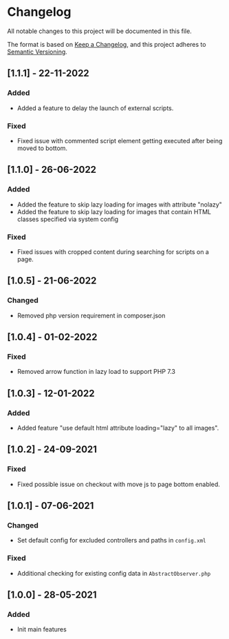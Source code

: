 # Changelog
All notable changes to this project will be documented in this file.

The format is based on [Keep a Changelog](https://keepachangelog.com/en/1.0.0/),
and this project adheres to [Semantic Versioning](https://semver.org/spec/v2.0.0.html).

## [1.1.1] - 22-11-2022
### Added
- Added a feature to delay the launch of external scripts.
### Fixed
- Fixed issue with commented script element getting executed after being moved to bottom.

## [1.1.0] - 26-06-2022
### Added
- Added the feature to skip lazy loading for images with attribute "nolazy"
- Added the feature to skip lazy loading for images that contain HTML classes specified via system config
### Fixed
- Fixed issues with cropped content during searching for scripts on a page.

## [1.0.5] - 21-06-2022
### Changed
- Removed php version requirement in composer.json

## [1.0.4] - 01-02-2022
### Fixed
- Removed arrow function in lazy load to support PHP 7.3

## [1.0.3] - 12-01-2022
### Added
- Added feature "use default html attribute loading="lazy" to all images".

## [1.0.2] - 24-09-2021
### Fixed
- Fixed possible issue on checkout with move js to page bottom enabled.

## [1.0.1] - 07-06-2021
### Changed
- Set default config for excluded controllers and paths in `config.xml`

### Fixed
- Additional checking for existing config data in `AbstractObserver.php`

## [1.0.0] - 28-05-2021
### Added
- Init main features

